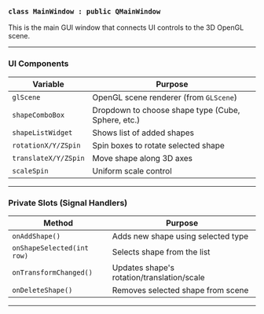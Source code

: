 ### `class MainWindow : public QMainWindow`
This is the main GUI window that connects UI controls to the 3D OpenGL scene.

---

### UI Components
| Variable | Purpose |
|----------|---------|
| `glScene` | OpenGL scene renderer (from `GLScene`) |
| `shapeComboBox` | Dropdown to choose shape type (Cube, Sphere, etc.) |
| `shapeListWidget` | Shows list of added shapes |
| `rotationX/Y/ZSpin` | Spin boxes to rotate selected shape |
| `translateX/Y/ZSpin` | Move shape along 3D axes |
| `scaleSpin` | Uniform scale control |

---

### Private Slots (Signal Handlers)
| Method | Purpose |
|--------|---------|
| `onAddShape()` | Adds new shape using selected type |
| `onShapeSelected(int row)` | Selects shape from the list |
| `onTransformChanged()` | Updates shape's rotation/translation/scale |
| `onDeleteShape()` | Removes selected shape from scene |

---
